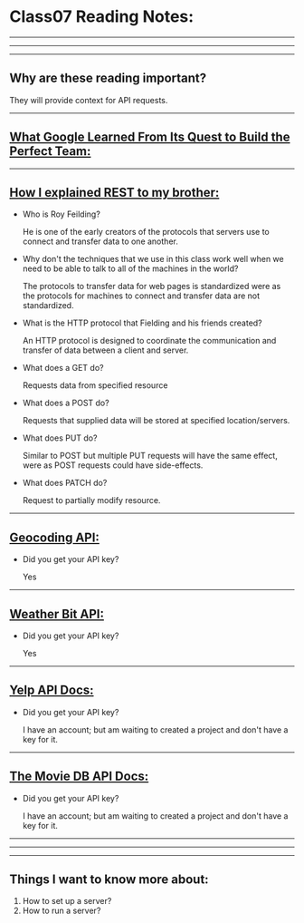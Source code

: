 # **Class07 Reading Notes:**
---
---
---
## Why are these reading important?

  They will provide context for API requests.

---

## [**What Google Learned From Its Quest to Build the Perfect Team:**](https://www.google.com/amp/mobile.nytimes.com/2016/02/28/magazine/what-google-learned-from-its-quest-to-build-the-perfect-team.amp.html)

---

## [**How I explained REST to my brother:**](https://gist.github.com/brookr/5977550)

* Who is Roy Feilding?

  He is one of the early creators of the protocols that servers use to connect and transfer data to one another.

* Why don't the techniques that we use in this class work well when we need to be able to talk to all of the machines in the world?

  The protocols to transfer data for web pages is standardized were as the protocols for machines to connect and transfer data are not standardized.

* What is the HTTP protocol that Fielding and his friends created?

  An HTTP protocol is designed to coordinate the communication and transfer of data between a client and server.

* What does a GET do?

  Requests data from specified resource

* What does a POST do?

  Requests that supplied data will be stored at specified location/servers.

* What does PUT do?

  Similar to POST but multiple PUT requests will have the same effect, were as POST requests could have side-effects.

* What does PATCH do?

  Request to partially modify resource.

---

## [**Geocoding API:**](https://locationiq.com/)

* Did you get your API key?

  Yes

---

## [**Weather Bit API:**](https://www.weatherbit.io/)

* Did you get your API key?

  Yes

---

## [**Yelp API Docs:**](https://www.yelp.com/developers/documentation/v3/business_search)

* Did you get your API key?

  I have an account; but am waiting to created a project and don't have a key for it.

---

## [**The Movie DB API Docs:**](https://developers.themoviedb.org/3/getting-started/introduction)

* Did you get your API key?

  I have an account; but am waiting to created a project and don't have a key for it.

  

---
---
---
## **Things I want to know more about:**

1. How to set up a server?
2. How to run a server?

